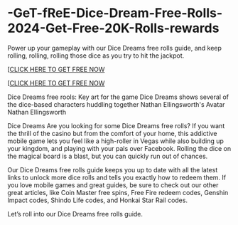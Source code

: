 # -GeT-fReE-Dice-Dream-Free-Rolls-2024-Get-Free-20K-Rolls-rewards
Power up your gameplay with our Dice Dreams free rolls guide, and keep rolling, rolling, rolling those dice as you try to hit the jackpot.

[[CLICK HERE TO GET FREE NOW](https://appbitly.com/VwBza)

[[CLICK HERE TO GET FREE NOW](https://appbitly.com/VwBza)

Dice Dreams free rools: Key art for the game Dice Dreams shows several of the dice-based characters huddling together
Nathan Ellingsworth's Avatar
Nathan Ellingsworth

Dice Dreams
Are you looking for some Dice Dreams free rolls? If you want the thrill of the casino but from the comfort of your home, this addictive mobile game lets you feel like a high-roller in Vegas while also building up your kingdom, and playing with your pals over Facebook. Rolling the dice on the magical board is a blast, but you can quickly run out of chances.

Our Dice Dreams free rolls guide keeps you up to date with all the latest links to unlock more dice rolls and tells you exactly how to redeem them. If you love mobile games and great guides, be sure to check out our other great articles, like Coin Master free spins, Free Fire redeem codes, Genshin Impact codes, Shindo Life codes, and Honkai Star Rail codes.

Let’s roll into our Dice Dreams free rolls guide.
